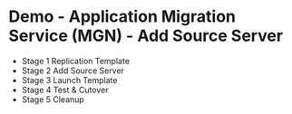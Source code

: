 # Demo - Application Migration Service (MGN) - Add Source Server

- Stage 1 Replication Template
- Stage 2 Add Source Server
- Stage 3 Launch Template
- Stage 4 Test & Cutover
- Stage 5 Cleanup